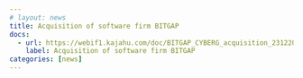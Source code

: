 ```yaml
---
# layout: news
title: Acquisition of software firm BITGAP
docs:
  - url: https://webif1.kajahu.com/doc/BITGAP_CYBERG_acquisition_23122019.pdf
    label: Acquisition of software firm BITGAP
categories: [news]
---
```

